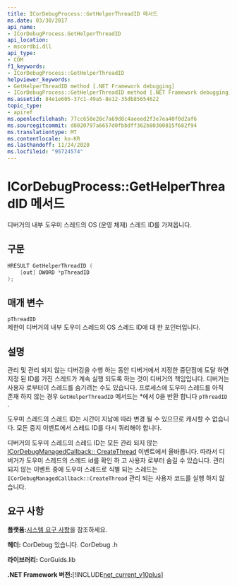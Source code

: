 ```yaml
---
title: ICorDebugProcess::GetHelperThreadID 메서드
ms.date: 03/30/2017
api_name:
- ICorDebugProcess.GetHelperThreadID
api_location:
- mscordbi.dll
api_type:
- COM
f1_keywords:
- ICorDebugProcess::GetHelperThreadID
helpviewer_keywords:
- GetHelperThreadID method [.NET Framework debugging]
- ICorDebugProcess::GetHelperThreadID method [.NET Framework debugging]
ms.assetid: 84e1e605-37c1-49a5-8e12-35db85654622
topic_type:
- apiref
ms.openlocfilehash: 77cc658e28c7a69d8c4aeeed2f3e7ea40f0d2af6
ms.sourcegitcommit: d8020797a6657d0fbbdff362b80300815f682f94
ms.translationtype: MT
ms.contentlocale: ko-KR
ms.lasthandoff: 11/24/2020
ms.locfileid: "95724574"
---
```

# <a name="icordebugprocessgethelperthreadid-method"></a>ICorDebugProcess::GetHelperThreadID 메서드

디버거의 내부 도우미 스레드의 OS (운영 체제) 스레드 ID를 가져옵니다.  
  
## <a name="syntax"></a>구문  
  
```cpp  
HRESULT GetHelperThreadID (  
    [out] DWORD *pThreadID  
);  
```  
  
## <a name="parameters"></a>매개 변수  

 `pThreadID`  
 제한이 디버거의 내부 도우미 스레드의 OS 스레드 ID에 대 한 포인터입니다.  
  
## <a name="remarks"></a>설명  

 관리 및 관리 되지 않는 디버깅을 수행 하는 동안 디버거에서 지정한 중단점에 도달 하면 지정 된 ID를 가진 스레드가 계속 실행 되도록 하는 것이 디버거의 책임입니다. 디버거는 사용자 로부터이 스레드를 숨기려는 수도 있습니다. 프로세스에 도우미 스레드를 아직 존재 하지 않는 경우 `GetHelperThreadID` 메서드는 *에서 0을 반환 합니다 `pThreadID` .  
  
 도우미 스레드의 스레드 ID는 시간이 지남에 따라 변경 될 수 있으므로 캐시할 수 없습니다. 모든 중지 이벤트에서 스레드 ID를 다시 쿼리해야 합니다.  
  
 디버거의 도우미 스레드의 스레드 ID는 모든 관리 되지 않는 [ICorDebugManagedCallback:: CreateThread](icordebugmanagedcallback-createthread-method.md) 이벤트에서 올바릅니다. 따라서 디버거가 도우미 스레드의 스레드 id를 확인 하 고 사용자 로부터 숨길 수 있습니다. 관리 되지 않는 이벤트 중에 도우미 스레드로 식별 되는 스레드는 `ICorDebugManagedCallback::CreateThread` 관리 되는 사용자 코드를 실행 하지 않습니다.  
  
## <a name="requirements"></a>요구 사항  

 **플랫폼:**[시스템 요구 사항](../../get-started/system-requirements.md)을 참조하세요.  
  
 **헤더:** CorDebug 있습니다. CorDebug .h  
  
 **라이브러리:** CorGuids.lib  
  
 **.NET Framework 버전:**[!INCLUDE[net_current_v10plus](../../../../includes/net-current-v10plus-md.md)]
